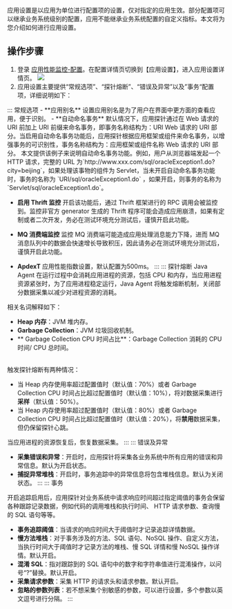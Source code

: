 

应用设置是以应用为单位进行配置项的设置，仅对指定的应用生效。部分配置项可以继承业务系统级别的配置，应用不能继承业务系统配置的自定义指标。本文将为您介绍如何进行应用设置。



## 操作步骤

1. 登录 [应用性能监控-配置](https://console.cloud.tencent.com/monitor/tapm/configuration)。在配置详情页切换到【应用设置】，进入应用设置详情页。
![](https://main.qcloudimg.com/raw/2a66045d5f742e056698c7a730d628cd.png)
2. 应用设置主要提供“常规选项”、“探针熔断”、“错误及异常”以及”事务“配置项，详细说明如下：
<dx-tabs>
::: 常规选项
- **应用别名**
  设置应用别名是为了用户在界面中更方面的查看应用，便于识别。
- **自动命名事务**
  默认情况下，应用探针通过在 Web 请求的 URI 前加上 URI 前缀来命名事务，即事务名称结构为：URI Web 请求的 URI 部分。当启用自动命名事务功能后，应用探针根据应用框架或组件来命名事务，以增强事务的可识别性，事务名称结构为：应用框架或组件名称 Web 请求的 URI 部分。
 本文提供该例子来说明自动命名事务功能。例如，用户从浏览器端发起一个 HTTP 请求，完整的 URL 为`http://www.xxx.com/sql/oracleException1.do?city=beijing`，如果处理该事物的组件为 Servlet，当未开启自动命名事务功能时，事务的名称为 `URI/sql/oracleException1.do` ，如果开启，则事务的名称为 `Servlet/sql/oracleException1.do`。

- **启用 Thrift 监控**
  开启该功能后，通过 Thrift 框架进行的 RPC 调用会被监控到。监控非官方 generator 生成的 Thrift 程序可能会造成应用崩溃，如果有定制或者二次开发，务必在测试环境充分测试后，谨慎开启此功能。

- **MQ 消费端监控**
  监控 MQ 消费端可能造成应用处理消息能力下降，进而 MQ 消息队列中的数据会快速增长导致积压，因此请务必在测试环境充分测试后，谨慎开启此功能。

- **ApdexT**
 应用性能指数设置，默认配置为500ms。
:::
::: 探针熔断
Java Agent 在运行过程中会消耗应用进程的资源，包括 CPU 和内存，当应用进程资源紧张时，为了应用进程稳定运行，Java Agent 将触发熔断机制，关闭部分数据采集以减少对进程资源的消耗。

相关名词解释如下：

-   **Heap 内存**：JVM 堆内存。
-   **Garbage Collection**：JVM 垃圾回收机制。
-  ** Garbage Collection CPU 时间占比**：Garbage Collection 消耗的 CPU 时间/ CPU 总时间。<br><br>

触发探针熔断有两种情况：
- 当 Heap 内存使用率超过配置值时（默认值：70%）或者 Garbage Collection CPU 时间占比超过配置值时（默认值：10%），将对数据采集进行**采样**（默认值：50%）。
- 当 Heap 内存使用率超过配置值时（默认值：80%）或者 Garbage Collection CPU 时间占比超过配置值时（默认值：20%），将**禁用**数据采集，但仍保留探针心跳。

当应用进程的资源恢复后，恢复数据采集。
:::
::: 错误及异常
- **采集错误和异常**：开启时，应用探针将采集各业务系统中所有应用的错误和异常信息。默认为开启状态。
- **捕捉异常堆栈**：开启时，事务追踪中的异常信息将包含堆栈信息。默认为关闭状态。
:::
::: 事务

开启追踪启用后，应用探针对业务系统中请求响应时间超过指定阈值的事务会保留各种跟踪记录数据，例如代码的调用堆栈和执行时间、 HTTP 请求参数、查询慢的 SQL 语句等等。
- **事务追踪阈值**：当请求的响应时间大于阈值时才记录追踪详情数据。
- **慢方法堆栈**：对于事务涉及的方法、SQL 语句、NoSQL 操作、自定义方法，当执行时间大于阈值时才记录方法的堆栈、慢 SQL 详情和慢 NoSQL 操作详情。默认开启。
- **混淆 SQL**：指对跟踪到的 SQL 语句中的数字和字符串值进行混淆操作，以问号“?”替换。默认开启。
- **采集请求参数**：采集 HTTP 的请求头和请求参数。默认开启。
- **忽略的参数列表**：若不想采集个别敏感的参数，可以进行设置，多个参数以英文逗号进行分隔。
:::
</dx-tabs>

